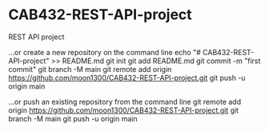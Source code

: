 # CAB432-REST-API-project
REST API project

…or create a new repository on the command line
echo "# CAB432-REST-API-project" >> README.md
git init
git add README.md
git commit -m "first commit"
git branch -M main
git remote add origin https://github.com/moon1300/CAB432-REST-API-project.git
git push -u origin main


…or push an existing repository from the command line
git remote add origin https://github.com/moon1300/CAB432-REST-API-project.git
git branch -M main
git push -u origin main
